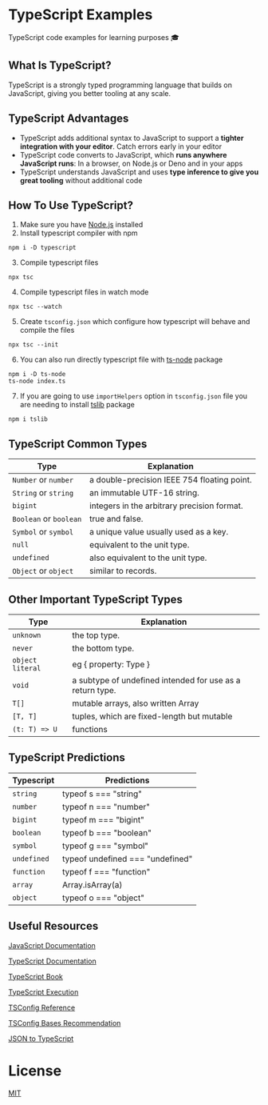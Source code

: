 # TypeScript Examples

TypeScript code examples for learning purposes 🎓

## What Is TypeScript?

TypeScript is a strongly typed programming language that builds on JavaScript, giving you better tooling at any scale.

## TypeScript Advantages

- TypeScript adds additional syntax to JavaScript to support a **tighter integration with your editor**. Catch errors early in your editor
- TypeScript code converts to JavaScript, which **runs anywhere JavaScript runs**: In a browser, on Node.js or Deno and in your apps
- TypeScript understands JavaScript and uses **type inference to give you great tooling** without additional code 

## How To Use TypeScript?

1. Make sure you have [Node.js](https://nodejs.org/en/) installed
2. Install typescript compiler with npm
```shell
npm i -D typescript
```
3. Compile typescript files
```shell
npx tsc
```
4. Compile typescript files in watch mode
```shell
npx tsc --watch
```
5. Create `tsconfig.json` which configure how typescript will behave and compile the files
```shell
npx tsc --init
```
6. You can also run directly typescript file with [ts-node](https://github.com/TypeStrong/ts-node) package
```shell
npm i -D ts-node
ts-node index.ts
```
7. If you are going to use `importHelpers` option in `tsconfig.json` file you are needing to install [tslib](https://github.com/Microsoft/tslib) package
```shell
npm i tslib
```

## TypeScript Common Types

| Type                   | Explanation                                 |
|------------------------|---------------------------------------------|
| `Number` or `number`   | a double-precision IEEE 754 floating point. |
| `String` or `string`   | an immutable UTF-16 string.                 |
| `bigint`               | integers in the arbitrary precision format. |
| `Boolean` or `boolean` | true and false.                             |
| `Symbol` or `symbol`   | a unique value usually used as a key.       |
| `null`                 | equivalent to the unit type.                |
| `undefined`            | also equivalent to the unit type.           |
| `Object` or `object`   | similar to records.                         |

## Other Important TypeScript Types

| Type             | Explanation                                               |
|------------------|-----------------------------------------------------------|
| `unknown`        | the top type.                                             |
| `never`          | the bottom type.                                          |
| `object literal` | eg { property: Type }                                     |
| `void`           | a subtype of undefined intended for use as a return type. |
| `T[]`            | mutable arrays, also written Array                        |
| `[T, T]`         | tuples, which are fixed-length but mutable                |
| `(t: T) => U`    | functions                                                 |                                              

## TypeScript Predictions

| Typescript  | Predictions                      |
|-------------|----------------------------------|
| `string`    | typeof s === "string"            |
| `number`    | typeof n === "number"            |
| `bigint`    | typeof m === "bigint"            |
| `boolean`   | typeof b === "boolean"           |
| `symbol`    | typeof g === "symbol"            |
| `undefined` | typeof undefined === "undefined" |
| `function`  | typeof f === "function"          |
| `array`     | Array.isArray(a)                 |
| `object`    | typeof o === "object"            |

## Useful Resources

[JavaScript Documentation](https://developer.mozilla.org/en-US/docs/Web/JavaScript)

[TypeScript Documentation](https://www.typescriptlang.org/docs)

[TypeScript Book](https://basarat.gitbook.io/typescript)

[TypeScript Execution](https://typestrong.org/ts-node)

[TSConfig Reference](https://www.typescriptlang.org/tsconfig)

[TSConfig Bases Recommendation](https://github.com/tsconfig/bases)

[JSON to TypeScript](https://transform.tools/json-to-typescript)

# License

[MIT](LICENSE)
